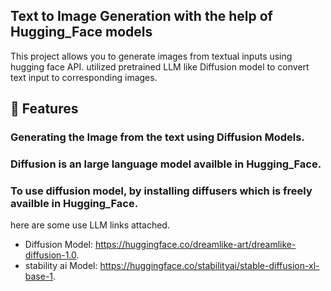 ## Text to Image Generation with the help of Hugging_Face models
This project allows you to generate images from textual inputs using hugging face API. utilized pretrained LLM like Diffusion model to convert text input to corresponding images.

 ## **🔗** Features 

### Generating the Image from the text using Diffusion Models.
### Diffusion is an large language model availble in Hugging_Face.
### To use diffusion model, by installing diffusers  which is freely availble in Hugging_Face.

here are some use LLM links attached.

- Diffusion Model: https://huggingface.co/dreamlike-art/dreamlike-diffusion-1.0.
- stability ai Model: https://huggingface.co/stabilityai/stable-diffusion-xl-base-1.
